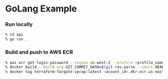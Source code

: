 # GoLang Example

### Run locally

```bash
% cd api
% go run .
```

### Build and push to AWS ECR

```bash
% aws ecr get-login-password --region us-west-2 --profile <profile_name> | docker login --username AWS --password-stdin <acount_id>.dkr.ecr.us-west-2.amazonaws.com
% docker build --build-arg GIT_COMMIT_HASH=$(git rev-parse --short HEAD) -t terraform-fargate-vpcep .
% docker tag terraform-fargate-vpcep:latest <acount_id>.dkr.ecr.us-east-1.amazonaws.com/terraform-fargate-vpcep:latest
```
